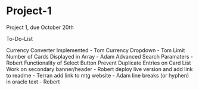 # Project-1
Project 1, due October 20th


To-Do-List

Currency Converter Implemented - Tom
Currency Dropdown - Tom
Limit Number of Cards Displayed in Array - Adam
Advanced Search Paramaters - Robert
Functionality of Select Button
Prevent Duplicate Entries on Card List
Work on secondary banner/header - Robert
deploy live version and add link to readme - Terran
add link to mtg website - Adam
line breaks (or hyphen) in oracle text - Robert
